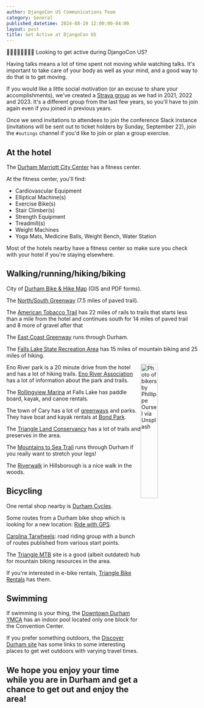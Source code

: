 ```yaml
---
author: DjangoCon US Communications Team
category: General
published_datetime: 2024-08-19 12:00:00-04:00
layout: post
title: Get Active at DjangoCon US
---
```


🚴🏻🏃🏾🏊🏽🚶🏼 Looking to get active during DjangoCon US?

Having talks means a lot of time spent not moving while watching talks. It's important to take care of your body as well as your mind, and a good way to do that is to get moving.

If you would like a little social motivation (or an excuse to share your accomplishments), we've created a [Strava group](https://www.strava.com/clubs/1282541) as we had in 2021, 2022 and 2023. It's a different group from the last few years, so you'll have to join again even if you joined in previous years.

Once we send invitations to attendees to join the conference Slack instance (invitations will be sent out to ticket holders by Sunday, September 22), join the `#outings` channel if you'd like to join or plan a group exercise.

## At the hotel

The [Durham Marriott City Center](https://www.marriott.com/en-us/hotels/rducv-durham-marriott-city-center/experiences/) has a fitness center.

At the fitness center, you'll find:

- Cardiovascular Equipment
- Elliptical Machine(s)
- Exercise Bike(s)
- Stair Climber(s)
- Strength Equipment
- Treadmill(s)
- Weight Machines
- Yoga Mats, Medicine Balls, Weight Bench, Water Station

Most of the hotels nearby have a fitness center so make sure you check with your hotel if you're staying elsewhere.

## Walking/running/hiking/biking

City of [Durham Bike & Hike Map](https://www.durhamnc.gov/1031/Durham-Bike-Hike-Map) (GIS and PDF forms).

The [North/South Greenway](https://www.dprplaymore.org/265/North-South-Greenway) (7.5 miles of paved trail).

The [American Tobacco Trail](https://triangletrails.org/american-tobacco-trail) has 22 miles of rails to trails that starts less than a mile from the hotel and continues south for 14 miles of paved trail and 8 more of gravel after that

The [East Coast Greenway](https://www.greenway.org/states/north-carolina) runs through Durham.

The [Falls Lake State Recreation Area](https://www.ncparks.gov/state-parks/falls-lake-state-recreation-area) has 15 miles of mountain biking and 25 miles of hiking.

<img src="/assets/img/blog/philippe-oursel-hEzxeDOMXoo-unsplash-biking.jpg" alt="Photo of bikers by Phillippe Oursel via Unsplash" title="Biking" style="width:30%; display:block; float:right;" />

Eno River park is a 20 minute drive from the hotel and has a lot of hiking trails. [Eno River Association](https://www.enoriver.org/explore/eno-river-state-park/) has a lot of information about the park and trails.

The [Rollingview Marina](https://www.rollingviewmarina.com/kayaks-canoes-paddle-boards/) at Falls Lake has paddle board, kayak, and canoe rentals.

The town of Cary has a lot of [greenways](https://www.townofcary.org/recreation-enjoyment/parks-greenways-environment/greenways) and parks. They have boat and kayak rentals at [Bond Park](https://www.townofcary.org/recreation-enjoyment/facilities/bond-park-boathouse).

The [Triangle Land Conservancy](https://www.triangleland.org/explore) has a lot of trails and preserves in the area.

The [Mountains to Sea Trail](https://mountainstoseatrail.org/the-trail/) runs through Durham if you really want to stretch your legs!

The [Riverwalk](https://www.hillsboroughnc.gov/community/recreation-facilities/riverwalk/) in Hillsborough is a nice walk in the woods.


## Bicycling

One rental shop nearby is [Durham Cycles](https://durhamcycles.com/rentals/).

Some routes from a Durham bike shop which is looking for a new location: [Ride with GPS](https://ridewithgps.com/users/526614/routes).

[Carolina Tarwheels](https://tarwheels.net/wp/): road riding group with a bunch of routes published from various start points.

The [Triangle MTB](https://www.trianglemtb.com/index.php) site is a good (albeit outdated) hub for mountain biking resources in the area.

If you're interested in e-bike rentals, [Triangle Bike Rentals](https://trianglebikerentals.com/service-areas/durham-nc/) has them.


## Swimming

If swimming is your thing, the [Downtown Durham YMCA](https://www.ymcatriangle.org/locations/downtown-durham-ymca) has an indoor pool located only one block for the Convention Center.

If you prefer something outdoors, the [Discover Durham site](https://www.discoverdurham.com/things-to-do/sports-outdoors/water-activities/) has some links to some interesting places to get wet outdoors with varying travel times.

## We hope you enjoy your time while you are in Durham and get a chance to get out and enjoy the area!
